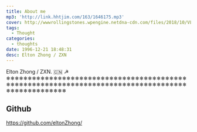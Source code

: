 ```yaml
---
title: About me
mp3: 'http://link.hhtjim.com/163/1646175.mp3'
cover: http://wwwrollingstones.wpengine.netdna-cdn.com/files/2018/10/VL1-940x484.jpg
tags:
  - Thought
categories:
  - thoughts
date: 1996-12-21 18:48:31
desc: Elton Zhong / ZXN
---
```


Elton Zhong / ZXN. 🇨🇳 ☭ ❄︎❄︎❄︎❄︎❄︎❄︎❄︎❄︎❄︎❄︎❄︎❄︎❄︎❄︎❄︎❄︎❄︎❄︎❄︎❄︎❄︎❄︎❄︎❄︎❄︎❄︎❄︎❄︎❄︎❄︎❄︎❄︎❄︎❄︎❄︎❄︎❄︎❄︎❄︎❄︎❄︎❄︎❄︎❄︎❄︎❄︎❄︎❄︎❄︎❄︎❄︎❄︎❄︎❄︎❄︎❄︎❄︎❄︎❄︎❄︎❄︎❄︎❄︎❄︎❄︎❄︎❄︎❄︎❄︎❄︎❄︎❄︎❄︎❄︎❄︎❄︎❄︎❄︎❄︎❄︎❄︎❄︎❄︎❄︎❄︎❄︎❄︎❄︎❄︎❄︎❄︎❄︎❄︎❄︎❄︎❄︎❄︎❄︎


## Github
https://github.com/eltonZhong/
